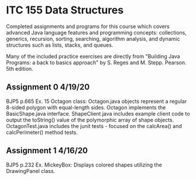 # ITC 155 Data Structures
Completed assignments and programs for this course which covers advanced Java language features and programming concepts: collections, generics, recursion, sorting, searching, algorithm analysis, and dynamic structures such as lists, stacks, and queues. 

Many of the included practice exercises are directly from "Building Java Programs: a back to basics approach" by S. Reges and M. Stepp. Pearson. 5th edition.

## Assignment 0 4/19/20
BJP5 p.665 Ex. 15 Octagon class: Octagon.java objects represent a regular 8-sided polygon with equal-length sides. Octagon implements the BasicShape.java interface. ShapeClient.java includes example client code to output the toString() value of the polymorphic array of shape objects. OctagonTest.java includes the junit tests - focused on the calcArea() and calcPerimeter() method tests.

## Assignment 1 4/16/20
BJP5 p.232 Ex. MickeyBox: Displays colored shapes utilizing the DrawingPanel class. 

